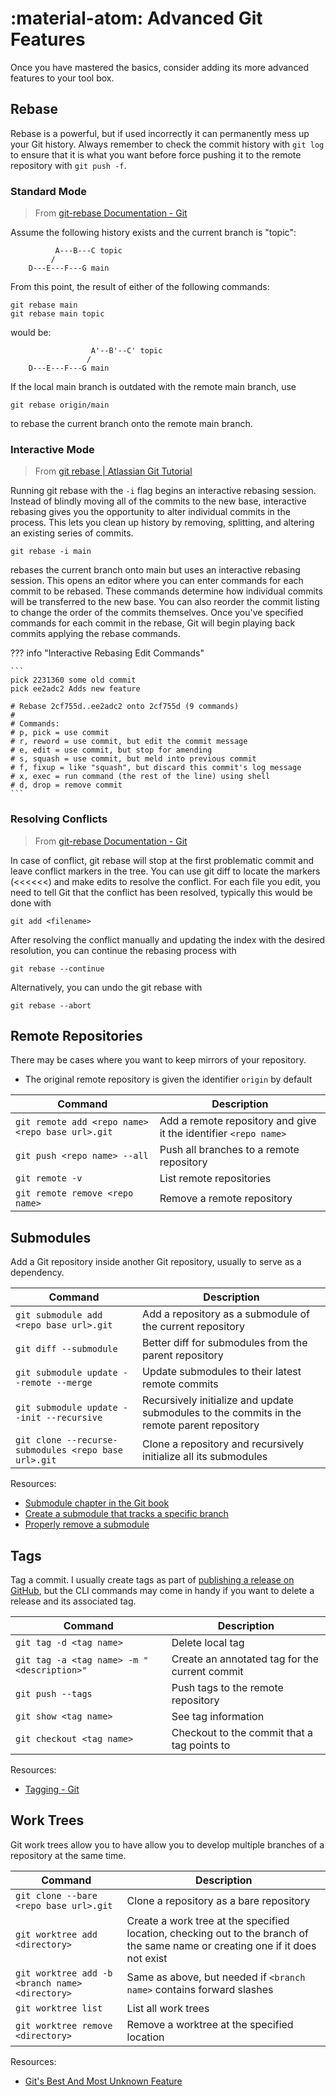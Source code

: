 # :material-atom: Advanced Git Features

Once you have mastered the basics, consider adding its more advanced features to your tool box.

## Rebase

Rebase is a powerful, but if used incorrectly it can permanently mess up your Git history.
Always remember to check the commit history with `git log` to ensure that it is what you want
before force pushing it to the remote repository with `git push -f`.

### Standard Mode

> From [git-rebase Documentation - Git](https://git-scm.com/docs/git-rebase)

Assume the following history exists and the current branch is "topic":

```
          A---B---C topic
         /
    D---E---F---G main
```

From this point, the result of either of the following commands:

```
git rebase main
git rebase main topic
```

would be:

```
                  A'--B'--C' topic
                 /
    D---E---F---G main
```

If the local main branch is outdated with the remote main branch, use

```
git rebase origin/main
```

to rebase the current branch onto the remote main branch.

### Interactive Mode

> From [git rebase | Atlassian Git Tutorial](https://www.atlassian.com/git/tutorials/rewriting-history/git-rebase#:~:text=What%20is%20git%20rebase%3F,of%20a%20feature%20branching%20workflow.)

Running git rebase with the `-i` flag begins an interactive rebasing session.
Instead of blindly moving all of the commits to the new base, interactive rebasing gives you the opportunity to alter individual commits in the process.
This lets you clean up history by removing, splitting, and altering an existing series of commits.

```
git rebase -i main
```

rebases the current branch onto main but uses an interactive rebasing session.
This opens an editor where you can enter commands for each commit to be rebased.
These commands determine how individual commits will be transferred to the new base.
You can also reorder the commit listing to change the order of the commits themselves.
Once you've specified commands for each commit in the rebase, Git will begin playing back commits applying the rebase commands.

??? info "Interactive Rebasing Edit Commands"

    ```
    pick 2231360 some old commit
    pick ee2adc2 Adds new feature

    # Rebase 2cf755d..ee2adc2 onto 2cf755d (9 commands)
    #
    # Commands:
    # p, pick = use commit
    # r, reword = use commit, but edit the commit message
    # e, edit = use commit, but stop for amending
    # s, squash = use commit, but meld into previous commit
    # f, fixup = like "squash", but discard this commit's log message
    # x, exec = run command (the rest of the line) using shell
    # d, drop = remove commit
    ```

### Resolving Conflicts

> From [git-rebase Documentation - Git](https://git-scm.com/docs/git-rebase)

In case of conflict, git rebase will stop at the first problematic commit and leave conflict markers in the tree.
You can use git diff to locate the markers (<<<<<<) and make edits to resolve the conflict.
For each file you edit, you need to tell Git that the conflict has been resolved, typically this would be done with

```
git add <filename>
```

After resolving the conflict manually and updating the index with the desired resolution, you can continue the rebasing process with

```
git rebase --continue
```

Alternatively, you can undo the git rebase with

```
git rebase --abort
```

## Remote Repositories

There may be cases where you want to keep mirrors of your repository.

- The original remote repository is given the identifier `origin` by default

| Command | Description |
| --------- | ----------- |
| `git remote add <repo name> <repo base url>.git` | Add a remote repository and give it the identifier `<repo name>` |
| `git push <repo name> --all` | Push all branches to a remote repository |
| `git remote -v` | List remote repositories |
| `git remote remove <repo name>` | Remove a remote repository |

## Submodules

Add a Git repository inside another Git repository, usually to serve as a dependency.

| Command | Description |
| --------- | ----------- |
| `git submodule add <repo base url>.git` | Add a repository as a submodule of the current repository |
| `git diff --submodule` | Better diff for submodules from the parent repository |
| `git submodule update --remote --merge` | Update submodules to their latest remote commits |
| `git submodule update --init --recursive` | Recursively initialize and update submodules to the commits in the remote parent repository |
| `git clone --recurse-submodules <repo base url>.git` | Clone a repository and recursively initialize all its submodules |

Resources:

- [Submodule chapter in the Git book](https://git-scm.com/book/en/v2/Git-Tools-Submodules)
- [Create a submodule that tracks a specific branch](https://stackoverflow.com/questions/9189575/git-submodule-tracking-latest/9189815#9189815)
- [Properly remove a submodule](https://stackoverflow.com/a/1260982)

## Tags

Tag a commit. I usually create tags as part of [publishing a release on GitHub](https://docs.github.com/en/repositories/releasing-projects-on-github/managing-releases-in-a-repository),
but the CLI commands may come in handy if you want to delete a release and its associated tag.

| Command | Description |
| --------- | ----------- |
| `git tag -d <tag name>` | Delete local tag |
| `git tag -a <tag name> -m "<description>"` | Create an annotated tag for the current commit |
| `git push --tags` | Push tags to the remote repository |
| `git show <tag name>` | See tag information |
| `git checkout <tag name>` | Checkout to the commit that a tag points to |

Resources:

- [Tagging - Git](https://git-scm.com/book/en/v2/Git-Basics-Tagging)

## Work Trees

Git work trees allow you to have allow you to develop multiple branches of a repository at the same time.

| Command | Description |
| --------- | ----------- |
| `git clone --bare <repo base url>.git` | Clone a repository as a bare repository |
| `git worktree add <directory>` | Create a work tree at the specified location, checking out to the branch of the same name or creating one if it does not exist |
| `git worktree add -b <branch name> <directory>` | Same as above, but needed if `<branch name>` contains forward slashes |
| `git worktree list` | List all work trees |
| `git worktree remove <directory>` | Remove a worktree at the specified location |

Resources:

- [Git's Best And Most Unknown Feature](https://www.youtube.com/watch?v=2uEqYw-N8uE)
